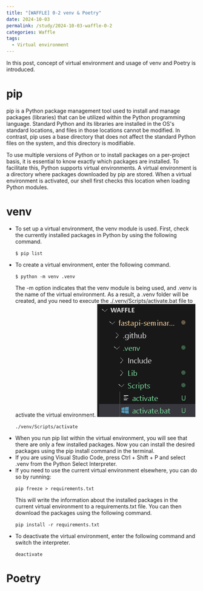 ```yaml
---
title: "[WAFFLE] 0-2 venv & Poetry"
date: 2024-10-03
permalink: /study/2024-10-03-waffle-0-2
categories: Waffle
tags:
  - Virtual environment
---
```


In this post, concept of virtual environment and usage of venv and Poetry is introduced. 

# pip
pip is a Python package management tool used to install and manage packages (libraries) that can be utilized within the Python programming language. Standard Python and its libraries are installed in the OS's standard locations, and files in those locations cannot be modified. In contrast, pip uses a base directory that does not affect the standard Python files on the system, and this directory is modifiable.

To use multiple versions of Python or to install packages on a per-project basis, it is essential to know exactly which packages are installed. To facilitate this, Python supports virtual environments. A virtual environment is a directory where packages downloaded by pip are stored. When a virtual environment is activated, our shell first checks this location when loading Python modules. 

# venv
- To set up a virtual environment, the venv module is used. First, check the currently installed packages in Python by using the following command.
  ```console
  $ pip list
  ```
- To create a virtual environment, enter the following command.
  ```console
  $ python -m venv .venv
  ```
  The -m option indicates that the venv module is being used, and .venv is the name of the virtual environment. As a result, a .venv folder will be created, and you need to execute the ./.venv/Scripts/activate.bat file to activate the virtual environment.
  ![venv](..\images\2024-10-03-waffle-0-2\venv.png)
  ```console
  ./venv/Scripts/activate
  ```
- When you run pip list within the virtual environment, you will see that there are only a few installed packages. Now you can install the desired packages using the pip install command in the terminal.
- If you are using Visual Studio Code, press Ctrl + Shift + P and select .venv from the Python Select Interpreter.
- If you need to use the current virtual environment elsewhere, you can do so by running:
  ```console
  pip freeze > requirements.txt
  ```
  This will write the information about the installed packages in the current virtual environment to a requirements.txt file. You can then download the packages using the following command.
  ```console
  pip install -r requirements.txt
  ``` 
- To deactivate the virtual environment, enter the following command and switch the interpreter.
  ```console
  deactivate
  ```

# Poetry


